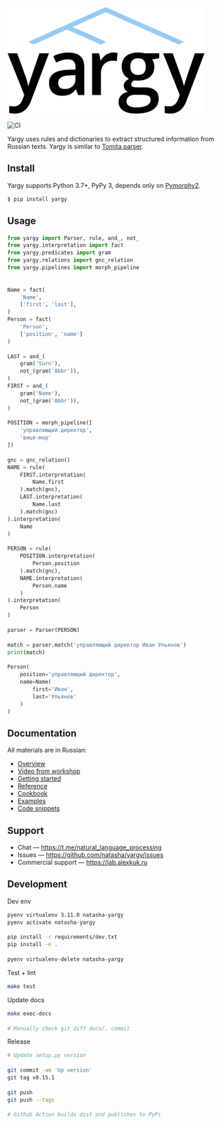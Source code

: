 <img src="https://github.com/natasha/natasha-logos/blob/master/yargy.svg">

![CI](https://github.com/natasha/yargy/workflows/test/badge.svg)

Yargy uses rules and dictionaries to extract structured information from Russian texts. Yargy is similar to <a href="https://yandex.ru/dev/tomita">Tomita parser</a>.

## Install

Yargy supports Python 3.7+, PyPy 3, depends only on <a href="http://github.com/pymorphy2/pymorphy2">Pymorphy2</a>.

```bash
$ pip install yargy
```

## Usage

```python
from yargy import Parser, rule, and_, not_
from yargy.interpretation import fact
from yargy.predicates import gram
from yargy.relations import gnc_relation
from yargy.pipelines import morph_pipeline


Name = fact(
    'Name',
    ['first', 'last'],
)
Person = fact(
    'Person',
    ['position', 'name']
)

LAST = and_(
    gram('Surn'),
    not_(gram('Abbr')),
)
FIRST = and_(
    gram('Name'),
    not_(gram('Abbr')),
)

POSITION = morph_pipeline([
    'управляющий директор',
    'вице-мэр'
])

gnc = gnc_relation()
NAME = rule(
    FIRST.interpretation(
        Name.first
    ).match(gnc),
    LAST.interpretation(
        Name.last
    ).match(gnc)
).interpretation(
    Name
)

PERSON = rule(
    POSITION.interpretation(
        Person.position
    ).match(gnc),
    NAME.interpretation(
        Person.name
    )
).interpretation(
    Person
)

parser = Parser(PERSON)

match = parser.match('управляющий директор Иван Ульянов')
print(match)

Person(
    position='управляющий директор',
    name=Name(
        first='Иван',
        last='Ульянов'
    )
)

```

## Documentation

All materials are in Russian:

* <a href="https://habr.com/ru/post/349864/">Overview</a>
* <a href="https://www.youtube.com/watch?v=NQxzx0qYgK8">Video from workshop</a>
* <a href="https://nbviewer.jupyter.org/github/natasha/yargy/blob/master/docs/index.ipynb">Getting started</a>
* <a href="https://nbviewer.jupyter.org/github/natasha/yargy/blob/master/docs/ref.ipynb">Reference</a>
* <a href="https://nbviewer.jupyter.org/github/natasha/yargy/blob/master/docs/cookbook.ipynb">Cookbook</a>
* <a href="https://github.com/natasha/yargy-examples">Examples</a>
* <a href="https://github.com/natasha/natasha-usage#yargy">Code snippets</a>

## Support

- Chat — https://t.me/natural_language_processing
- Issues — https://github.com/natasha/yargy/issues
- Commercial support — https://lab.alexkuk.ru

## Development

Dev env

```bash
pyenv virtualenv 3.11.0 natasha-yargy
pyenv activate natasha-yargy

pip install -r requirements/dev.txt
pip install -e .

pyenv virtualenv-delete natasha-yargy
```

Test + lint

```bash
make test
```

Update docs

```bash
make exec-docs

# Manually check git diff docs/, commit
```

Release

```bash
# Update setup.py version

git commit -am 'Up version'
git tag v0.15.1

git push
git push --tags

# Github Action builds dist and publishes to PyPi
```
